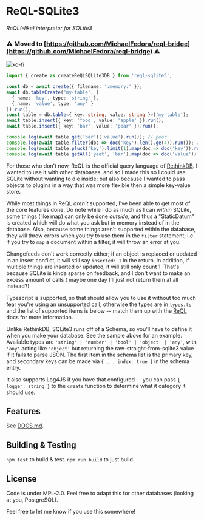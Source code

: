 # ReQL-SQLite3

*ReQL(-like) interpreter for SQLite3*

### :warning: Moved to [https://github.com/MichaelFedora/reql-bridge](https://github.com/MichaelFedora/reql-bridge) :warning: 

[![ko-fi](https://www.ko-fi.com/img/githubbutton_sm.svg)](https://ko-fi.com/michaelfedora)

```typescript
import { create as createReQLSQLite3DB } from 'reql-sqlite3';

const db = await create({ filename: ':memory:' });
await db.tableCreate('my-table', [
  { name: 'key', type: 'string' },
  { name: 'value', type: 'any' }
]).run();
const table = db.table<{ key: string, value: string }>('my-table');
await table.insert({ key: 'fooo', value: 'apple' }).run();
await table.insert({ key: 'bar', value: 'pear' }).run();

console.log(await table.get('bar')('value').run()); // pear
console.log(await table.filter(doc => doc('key').len().ge(4)).run()); // { key: 'fooo', value: 'apple' }
console.log(await table.pluck('key').limit(1).map(doc => doc('key')).run()); // random, but usually ['bar']
console.log(await table.getAll('yeet', 'bar').map(doc => doc('value')).run()); // [ 2, { super: false } ]
```

For those who don't now, ReQL is the official query language of [RethinkDB](https://rethinkdb.com/api/javascript/).
I wanted to use it with other databases, and so I made this so I could use SQLite without wanting to die inside;
but also because I wanted to pass objects to plugins in a way that was more flexible then a simple key-value
store.

While most things in ReQL *aren't* supported, I've been able to get most of the core features done. Do note while
I do as much as I can *within* SQLite, some things (like map) can only be done *outside*, and thus a "StaticDatum"
is created which will do what you ask but in memory instead of in the database. Also, because some things aren't
supported within the database, they will throw errors when you try to use them in the `filter` statement; i.e.
if you try to `map` a document within a filter, it will throw an error at you.

Changefeeds don't work correctly either; if an object is replaced or updated in an insert conflict, it will still
say `inserted: 1` in the return. In addition, if multiple things are inserted or updated, it will still only
count 1. That's because SQLite is kinda sparse on feedback, and I don't want to make an excess amount of calls (
maybe one day I'll just not return them at all instead?)

Typescript is supported, so that should allow you to use it without too much fear you're using an unsupported
call, otherwise the types are in [`types.ts`](src/types.ts) and the list of supported items is below -- match
them up with the [ReQL](https://rethinkdb.com/api/javascript/) docs for more information.

Unlike RethinkDB, SQLite3 runs off of a Schema, so you'll have to define it when you make your database. See the
sample above for an example. Available types are `'string' | 'number' | 'bool' | 'object' | 'any'`, with `'any'`
acting like `'object'` but returning the raw-straight-from-sqlite3 value if it fails to parse JSON. The first item
in the schema list is the primary key, and secondary keys can be made via `{ ... index: true }` in the schema entry.

It also supports Log4JS if you have that configured -- you can pass `{ logger: string }` to the `create` function
to determine what it category it should use.

## Features

See [DOCS.md]('./DOCS.md').

## Building & Testing

`npm test` to build & test.
`npm run build` to just build.

## License

Code is under MPL-2.0. Feel free to adapt this for other databases (looking at you, PostgreSQL).

Feel free to let me know if you use this somewhere!
